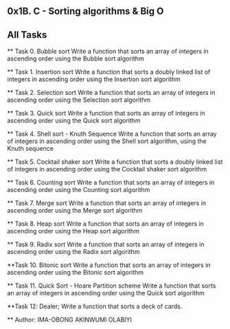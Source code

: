## 0x1B. C - Sorting algorithms & Big O

## All Tasks

** Task 0. Bubble sort
Write a function that sorts an array of integers in ascending order using the Bubble sort algorithm

** Task 1. Insertion sort
Write a function that sorts a doubly linked list of integers in ascending order using the Insertion sort algorithm

** Task 2. Selection sort
Write a function that sorts an array of integers in ascending order using the Selection sort algorithm

** Task 3. Quick sort
Write a function that sorts an array of integers in ascending order using the Quick sort algorithm

** Task 4. Shell sort - Knuth Sequence
Write a function that sorts an array of integers in ascending order using the Shell sort algorithm, using the Knuth sequence

** Task 5. Cocktail shaker sort
Write a function that sorts a doubly linked list of integers in ascending order using the Cocktail shaker sort algorithm

** Task 6. Counting sort
Write a function that sorts an array of integers in ascending order using the Counting sort algorithm

** Task 7. Merge sort
Write a function that sorts an array of integers in ascending order using the Merge sort algorithm

** Task 8. Heap sort
Write a function that sorts an array of integers in ascending order using the Heap sort algorithm

** Task 9. Radix sort
Write a function that sorts an array of integers in ascending order using the Radix sort algorithm

**Task 10. Bitonic sort
Write a function that sorts an array of integers in ascending order using the Bitonic sort algorithm

** Task 11. Quick Sort - Hoare Partition scheme
Write a function that sorts an array of integers in ascending order using the Quick sort algorithm

 **Task 12: Dealer; Write a function that sorts a deck of cards.

** Author: IMA-OBONG AKINWUMI OLABIYI
